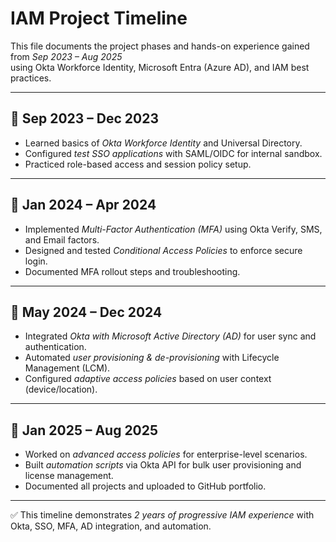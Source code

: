# IAM Project Timeline

This file documents the project phases and hands-on experience gained from *Sep 2023 – Aug 2025*  
using Okta Workforce Identity, Microsoft Entra (Azure AD), and IAM best practices.

---

## 📅 Sep 2023 – Dec 2023
- Learned basics of *Okta Workforce Identity* and Universal Directory.  
- Configured *test SSO applications* with SAML/OIDC for internal sandbox.  
- Practiced role-based access and session policy setup.  

---

## 📅 Jan 2024 – Apr 2024
- Implemented *Multi-Factor Authentication (MFA)* using Okta Verify, SMS, and Email factors.  
- Designed and tested *Conditional Access Policies* to enforce secure login.  
- Documented MFA rollout steps and troubleshooting.  

---

## 📅 May 2024 – Dec 2024
- Integrated *Okta with Microsoft Active Directory (AD)* for user sync and authentication.  
- Automated *user provisioning & de-provisioning* with Lifecycle Management (LCM).  
- Configured *adaptive access policies* based on user context (device/location).  

---

## 📅 Jan 2025 – Aug 2025
- Worked on *advanced access policies* for enterprise-level scenarios.  
- Built *automation scripts* via Okta API for bulk user provisioning and license management.  
- Documented all projects and uploaded to GitHub portfolio.  

---

✅ This timeline demonstrates *2 years of progressive IAM experience* with Okta, SSO, MFA, AD integration, and automation.
